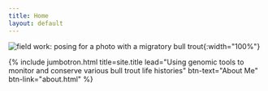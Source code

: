 ```yaml
---
title: Home
layout: default
---
```


![field work: posing for a photo with a migratory bull trout](https://jacobwbowman.github.io/website/assets/image/bulltroutselfie.JPG){:width="100%"}

{% include jumbotron.html title=site.title lead="Using genomic tools to monitor and conserve various bull trout life histories" btn-text="About Me" btn-link="about.html" %}
